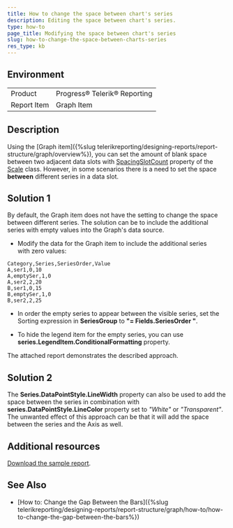 ```yaml
---
title: How to change the space between chart's series
description: Editing the space between chart's series. 
type: how-to
page_title: Modifying the space between chart's series
slug: how-to-change-the-space-between-charts-series
res_type: kb
---
```


## Environment
<table>
	<tbody>
		<tr>
			<td>Product</td>
			<td>Progress® Telerik® Reporting</td>
		</tr>
		<tr>
			<td>Report Item</td>
			<td>Graph Item</td>
		</tr>
	</tbody>
</table>

## Description
  
 Using the [Graph item]({%slug telerikreporting/designing-reports/report-structure/graph/overview%}), you can set the amount of blank space between two adjacent data slots with [SpacingSlotCount](/api/telerik.reporting.scale#collapsible-Telerik_Reporting_Scale_SpacingSlotCount) property of the [Scale](/api/telerik.reporting.scale) class. However, in some scenarios there is a need to set the space **between** different series in a data slot.  
  
## Solution 1

By default, the Graph item does not have the setting to change the space between different series. The solution can be to include the additional series with empty values into the Graph's data source.  
  
- Modify the data for the Graph item  to include the additional series with zero values:  

```csv
Category,Series,SeriesOrder,Value
A,ser1,0,10
A,emptySer,1,0
A,ser2,2,20
B,ser1,0,15
B,emptySer,1,0
B,ser2,2,25
```
  
- In order the empty series to appear between the visible series, set the Sorting expression in **SeriesGroup** to **"= Fields.SeriesOrder "**.  
  
- To hide the legend item for the empty series, you can use **series.LegendItem.ConditionalFormatting** property.  
  
The attached report demonstrates the described approach.  
  
## Solution 2

The **Series.DataPointStyle.LineWidth** property can also be used to add the space between the series in combination with **series.DataPointStyle.LineColor** property set to *"White"* or *"Transparent"*. The unwanted effect of this approach can be that it will add the space between the series and the Axis as well.  

## Additional resources
[Download the sample report](resources/changespacebetweenseries.zip).

## See Also

* [How to: Change the Gap Between the Bars]({%slug telerikreporting/designing-reports/report-structure/graph/how-to/how-to-change-the-gap-between-the-bars%})  
